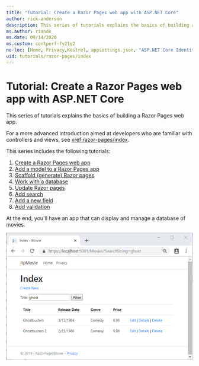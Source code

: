 ```yaml
---
title: "Tutorial: Create a Razor Pages web app with ASP.NET Core"
author: rick-anderson
description: This series of tutorials explains the basics of building a Razor Pages web app. 
ms.author: riande
ms.date: 09/14/2020
ms.custom: contperf-fy21q2
no-loc: [Home, Privacy,Kestrel, appsettings.json, "ASP.NET Core Identity", cookie, Cookie, Blazor, "Blazor Server", "Blazor WebAssembly", "Identity", "Let's Encrypt", Razor, SignalR]
uid: tutorials/razor-pages/index
---
```

# Tutorial: Create a Razor Pages web app with ASP.NET Core

This series of tutorials explains the basics of building a Razor Pages web app. 

For a more advanced introduction aimed at developers who are familiar with controllers and views, see <xref:razor-pages/index>.

This series includes the following tutorials:

1. [Create a Razor Pages web app](xref:tutorials/razor-pages/razor-pages-start)
1. [Add a model to a Razor Pages app](xref:tutorials/razor-pages/model)
1. [Scaffold (generate) Razor pages](xref:tutorials/razor-pages/page)
1. [Work with a database](xref:tutorials/razor-pages/sql)
1. [Update Razor pages](xref:tutorials/razor-pages/da1)
1. [Add search](xref:tutorials/razor-pages/search)
1. [Add a new field](xref:tutorials/razor-pages/new-field)
1. [Add validation](xref:tutorials/razor-pages/validation)

At the end, you'll have an app that can display and manage a database of movies.

![Sample page of sample app](index/_static/sample-page.png)
